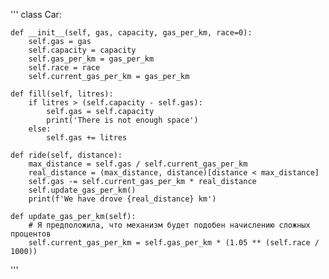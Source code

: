 '''
class Car:

    def __init__(self, gas, capacity, gas_per_km, race=0):
        self.gas = gas
        self.capacity = capacity
        self.gas_per_km = gas_per_km
        self.race = race
        self.current_gas_per_km = gas_per_km

    def fill(self, litres):
        if litres > (self.capacity - self.gas):
            self.gas = self.capacity
            print('There is not enough space')
        else:
            self.gas += litres
    
    def ride(self, distance):
        max_distance = self.gas / self.current_gas_per_km
        real_distance = (max_distance, distance)[distance < max_distance]
        self.gas -= self.current_gas_per_km * real_distance
        self.update_gas_per_km()
        print(f'We have drove {real_distance} km')

    def update_gas_per_km(self):
        # Я предположила, что механизм будет подобен начислению сложных процентов
        self.current_gas_per_km = self.gas_per_km * (1.05 ** (self.race / 1000))
'''
